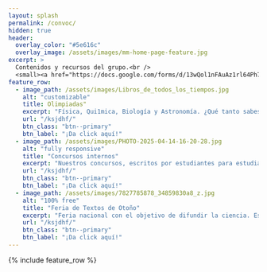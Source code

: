 ```yaml
---
layout: splash
permalink: /convoc/
hidden: true
header:
  overlay_color: "#5e616c"
  overlay_image: /assets/images/mm-home-page-feature.jpg
excerpt: >
  Contenidos y recursos del grupo.<br />
  <small><a href="https://docs.google.com/forms/d/13wQol1nFAuAz1rl64Ph75WmIGqtalhrLBy1rZt4yMmQ/edit?pli=1">Liga de registro v4.26.2</a></small>
feature_row:
  - image_path: /assets/images/Libros_de_todos_los_tiempos.jpg
    alt: "customizable"
    title: Olimpiadas"
    excerpt: "Física, Qui1mica, Biología y Astronomía. ¿Qué tanto sabes?"
    url: "/ksjdhf/"
    btn_class: "btn--primary"
    btn_label: "¡Da click aquí!"
  - image_path: /assets/images/PHOTO-2025-04-14-16-20-28.jpg
    alt: "fully responsive"
    title: "Concursos internos"
    excerpt: "Nuestros concursos, escritos por estudiantes para estudiantes"
    url: "/ksjdhf/"
    btn_class: "btn--primary"
    btn_label: "¡Da click aquí!"
  - image_path: /assets/images/7827785878_34859830a8_z.jpg
    alt: "100% free"
    title: "Feria de Textos de Otoño"
    excerpt: "Feria nacional con el objetivo de difundir la ciencia. Escrito por jovenes para niños"
    url: "/ksjdhf/"
    btn_class: "btn--primary"
    btn_label: "¡Da click aquí!"  
---
```


{% include feature_row %}